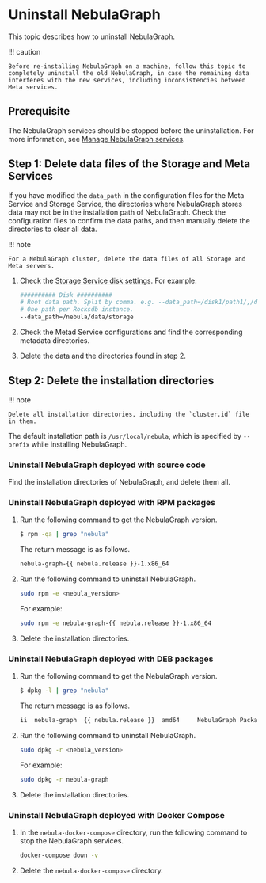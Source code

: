 # Uninstall NebulaGraph

This topic describes how to uninstall NebulaGraph.

!!! caution

    Before re-installing NebulaGraph on a machine, follow this topic to completely uninstall the old NebulaGraph, in case the remaining data interferes with the new services, including inconsistencies between Meta services.

## Prerequisite

The NebulaGraph services should be stopped before the uninstallation. For more information, see [Manage NebulaGraph services](../2.quick-start/5.start-stop-service.md).

## Step 1: Delete data files of the Storage and Meta Services

If you have modified the `data_path` in the configuration files for the Meta Service and Storage Service, the directories where NebulaGraph stores data may not be in the installation path of NebulaGraph. Check the configuration files to confirm the data paths, and then manually delete the directories to clear all data.

!!! note

    For a NebulaGraph cluster, delete the data files of all Storage and Meta servers.

1. Check the [Storage Service disk settings](../5.configurations-and-logs/1.configurations/4.storage-config.md#disk_configurations). For example:

    ```bash
    ########## Disk ##########
    # Root data path. Split by comma. e.g. --data_path=/disk1/path1/,/disk2/path2/
    # One path per Rocksdb instance.
    --data_path=/nebula/data/storage
    ```

2. Check the Metad Service configurations and find the corresponding metadata directories.

3. Delete the data and the directories found in step 2.

## Step 2: Delete the installation directories

!!! note

    Delete all installation directories, including the `cluster.id` file in them.

The default installation path is `/usr/local/nebula`, which is specified by `--prefix` while installing NebulaGraph.

### Uninstall NebulaGraph deployed with source code

Find the installation directories of NebulaGraph, and delete them all.

### Uninstall NebulaGraph deployed with RPM packages

1. Run the following command to get the NebulaGraph version.

    ```bash
    $ rpm -qa | grep "nebula"
    ```

   The return message is as follows.

    ```bash
    nebula-graph-{{ nebula.release }}-1.x86_64
    ```

2. Run the following command to uninstall NebulaGraph.

    ```bash
    sudo rpm -e <nebula_version>
    ```

   For example:

    ```bash
    sudo rpm -e nebula-graph-{{ nebula.release }}-1.x86_64
    ```

3. Delete the installation directories.

### Uninstall NebulaGraph deployed with DEB packages

1. Run the following command to get the NebulaGraph version.

    ```bash
    $ dpkg -l | grep "nebula"
    ```

   The return message is as follows.

    ```bash
    ii  nebula-graph  {{ nebula.release }}  amd64     NebulaGraph Package built using CMake
    ```

2. Run the following command to uninstall NebulaGraph.

    ```bash
    sudo dpkg -r <nebula_version>
    ```

   For example:

    ```bash
    sudo dpkg -r nebula-graph
    ```

3. Delete the installation directories.

### Uninstall NebulaGraph deployed with Docker Compose

1. In the `nebula-docker-compose` directory, run the following command to stop the NebulaGraph services.

    ```bash
    docker-compose down -v
    ```

2. Delete the `nebula-docker-compose` directory.
